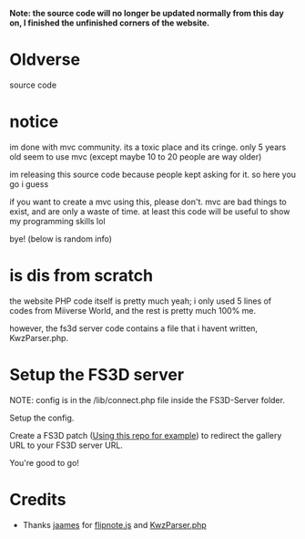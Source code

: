 **Note: the source code will no longer be updated normally from this day on, I finished the unfinished corners of the website.**

# Oldverse
source code
# notice
im done with mvc community. its a toxic place and its cringe. only 5 years old seem to use mvc (except maybe 10 to 20 people are way older)

im releasing this source code because people kept asking for it. so here you go i guess

if you want to create a mvc using this, please don't. mvc are bad things to exist, and are only a waste of time. at least this code will be useful to show my programming skills lol

bye! (below is random info)
# is dis from scratch
the website PHP code itself is pretty much yeah; i only used 5 lines of codes from Miiverse World, and the rest is pretty much 100% me.

however, the fs3d server code contains a file that i havent written, KwzParser.php.
# Setup the FS3D server
NOTE: config is in the /lib/connect.php file inside the FS3D-Server folder.

Setup the config.

Create a FS3D patch (<a href="https://github.com/Rix565/oldverse-fs3d-patch-tool">Using this repo for example</a>) to redirect the gallery URL to your FS3D server URL.

You're good to go!
# Credits
- Thanks <a href="https://github.com/jaames">jaames</a> for <a href="https://github.com/jaames/flipnote.js">flipnote.js</a> and <a href="https://gist.github.com/jaames/69af90df7a51b56ba04826bd7660420d">KwzParser.php</a>
